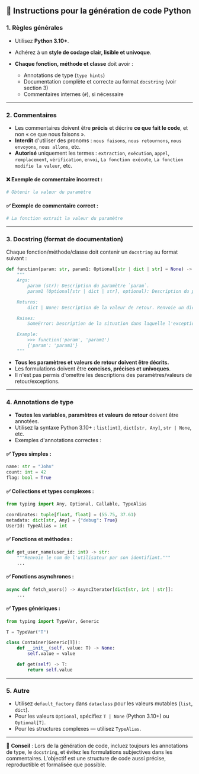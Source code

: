## 📘 Instructions pour la génération de code Python

### 1. Règles générales

* Utilisez **Python 3.10+**.
* Adhérez à un **style de codage clair, lisible et univoque**.
* **Chaque fonction, méthode et classe** doit avoir :

  * Annotations de type (`type hints`)
  * Documentation complète et correcte au format `docstring` (voir section 3)
  * Commentaires internes (`#`), si nécessaire

---

### 2. Commentaires

* Les commentaires doivent être **précis** et décrire **ce que fait le code**, et non « ce que nous faisons ».
* **Interdit** d'utiliser des pronoms : `nous faisons`, `nous retournons`, `nous envoyons`, `nous allons`, etc.
* **Autorisé** uniquement les termes : `extraction`, `exécution`, `appel`, `remplacement`, `vérification`, `envoi`, `La fonction exécute`, `La fonction modifie la valeur`, etc.

#### ❌ Exemple de commentaire incorrect :

```python
# Obtenir la valeur du paramètre
```

#### ✅ Exemple de commentaire correct :

```python
# La fonction extrait la valeur du paramètre
```

---

### 3. Docstring (format de documentation)

Chaque fonction/méthode/classe doit contenir un `docstring` au format suivant :

```python
def function(param: str, param1: Optional[str | dict | str] = None) -> dict | None:
    """
    Args:
        param (str): Description du paramètre `param`.
        param1 (Optional[str | dict | str], optional): Description du paramètre `param1`. Par défaut `None`.

    Returns:
        dict | None: Description de la valeur de retour. Renvoie un dictionnaire ou `None`.

    Raises:
        SomeError: Description de la situation dans laquelle l'exception `SomeError` se produit.

    Example:
        >>> function('param', 'param1')
        {'param': 'param1'}
    """
```

* **Tous les paramètres et valeurs de retour doivent être décrits.**
* Les formulations doivent être **concises, précises et univoques**.
* Il n'est pas permis d'omettre les descriptions des paramètres/valeurs de retour/exceptions.

---

### 4. Annotations de type

* **Toutes les variables, paramètres et valeurs de retour** doivent être annotées.
* Utilisez la syntaxe Python 3.10+ : `list[int]`, `dict[str, Any]`, `str | None`, etc.
* Exemples d'annotations correctes :

#### ✅ Types simples :

```python
name: str = "John"
count: int = 42
flag: bool = True
```

#### ✅ Collections et types complexes :

```python
from typing import Any, Optional, Callable, TypeAlias

coordinates: tuple[float, float] = (55.75, 37.61)
metadata: dict[str, Any] = {"debug": True}
UserId: TypeAlias = int
```

#### ✅ Fonctions et méthodes :

```python
def get_user_name(user_id: int) -> str:
    """Renvoie le nom de l'utilisateur par son identifiant."""
    ...
```

#### ✅ Fonctions asynchrones :

```python
async def fetch_users() -> AsyncIterator[dict[str, int | str]]:
    ...
```

#### ✅ Types génériques :

```python
from typing import TypeVar, Generic

T = TypeVar("T")

class Container(Generic[T]):
    def __init__(self, value: T) -> None:
        self.value = value

    def get(self) -> T:
        return self.value
```

---

### 5. Autre

* Utilisez `default_factory` dans `dataclass` pour les valeurs mutables (`list`, `dict`).
* Pour les valeurs `Optional`, spécifiez `T | None` (Python 3.10+) ou `Optional[T]`.
* Pour les structures complexes — utilisez `TypeAlias`.

---

📌 **Conseil** : Lors de la génération de code, incluez toujours les annotations de type, le `docstring`, et évitez les formulations subjectives dans les commentaires. L'objectif est une structure de code aussi précise, reproductible et formalisée que possible.